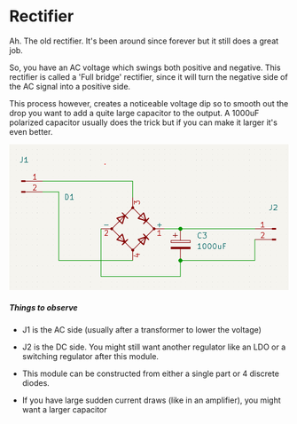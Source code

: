 # Rectifier

Ah. The old rectifier. It's been around since forever but it still does a great job.

So, you have an AC voltage which swings both positive and negative. This rectifier is called a 'Full bridge' rectifier, since it will turn the negative side of the AC signal into a positive side.

This process however, creates a noticeable voltage dip so to smooth out the drop you want to add a quite large capacitor to the output. A 1000uF polarized capacitor usually does the trick but if you can make it larger it's even better.

![](rectifier.png)

##### Things to observe

* J1 is the AC side (usually after a transformer to lower the voltage)

* J2 is the DC side. You might still want another regulator like an LDO or a switching regulator after this module.

* This module can be constructed from either a single part or 4 discrete diodes.

* If you have large sudden current draws (like in an amplifier), you might want a larger capacitor  
